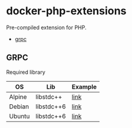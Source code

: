 # docker-php-extensions

Pre-compiled extension for PHP.

-   [grpc](#grpc)

## GRPC

Required library

| OS | Lib | Example |
| - | - | - |
| Alpine | libstdc++ | [link](./examples/grpc/Dockerfile.alpine) |
| Debian | libstdc++6 | [link](./examples/grpc/Dockerfile.debian) |
| Ubuntu | libstdc++6 | [link](./examples/grpc/Dockerfile.ubuntu) |

